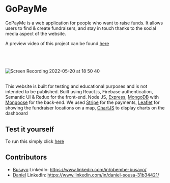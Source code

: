 # GoPayMe

GoPayMe is a web application for people who want to raise funds. It allows users to find & create fundraisers, and stay in touch thanks to the social media aspect of the website.

A preview video of this project can be found [here](https://www.youtube.com/watch?v=dc1ewUAM2iU)

#

<br>

![Screen Recording 2022-05-20 at 18 50 40](https://user-images.githubusercontent.com/96595583/169577311-f04fbaf9-20e5-4d3f-a299-e34d2d543b6b.gif)


\
This website is built for testing and educational purposes and is not intended to be published. Built using React.js, Firebase authentication, Semantic UI & Redux for the front-end. Node JS, [Express](https://expressjs.com/), [MongoDB](https://www.mongodb.com/) with [Mongoose](https://mongoosejs.com/) for the back-end. We used [Stripe](https://stripe.com/) for the payments, [Leaflet](https://leafletjs.com/) for showing the fundraiser locations on a map, [ChartJS](https://www.chartjs.org/) to display charts on the dashboard

## Test it yourself

To run this simply click [here](https://gopayme.herokuapp.com/login)

## Contributors

- [Busayo](https://github.com/damayor12) LinkedIn: https://www.linkedin.com/in/obembe-busayo/
- [Daniel](https://github.com/d4-1601) LinkedIn: https://www.linkedin.com/in/daniel-sousa-31b34421/
